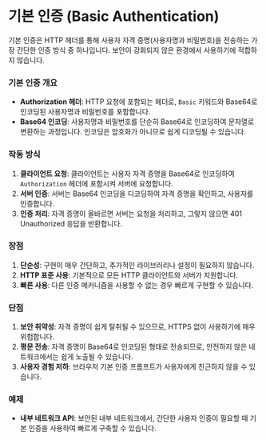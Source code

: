 # 기본 인증 (Basic Authentication)

기본 인증은 HTTP 헤더를 통해 사용자 자격 증명(사용자명과 비밀번호)을 전송하는 가장 간단한 인증 방식 중 하나입니다. 보안이 강화되지 않은 환경에서 사용하기에 적합하지 않습니다.

### 기본 인증 개요
- **Authorization 헤더**: HTTP 요청에 포함되는 헤더로, `Basic` 키워드와 Base64로 인코딩된 사용자명과 비밀번호를 포함합니다.
- **Base64 인코딩**: 사용자명과 비밀번호를 단순히 Base64로 인코딩하여 문자열로 변환하는 과정입니다. 인코딩은 암호화가 아니므로 쉽게 디코딩될 수 있습니다.

### 작동 방식
1. **클라이언트 요청**: 클라이언트는 사용자 자격 증명을 Base64로 인코딩하여 `Authorization` 헤더에 포함시켜 서버에 요청합니다.
2. **서버 인증**: 서버는 Base64 인코딩을 디코딩하여 자격 증명을 확인하고, 사용자를 인증합니다.
3. **인증 처리**: 자격 증명이 올바르면 서버는 요청을 처리하고, 그렇지 않으면 401 Unauthorized 응답을 반환합니다.

### 장점
1. **단순성**: 구현이 매우 간단하고, 추가적인 라이브러리나 설정이 필요하지 않습니다.
2. **HTTP 표준 사용**: 기본적으로 모든 HTTP 클라이언트와 서버가 지원합니다.
3. **빠른 사용**: 다른 인증 메커니즘을 사용할 수 없는 경우 빠르게 구현할 수 있습니다.

### 단점
1. **보안 취약성**: 자격 증명이 쉽게 탈취될 수 있으므로, HTTPS 없이 사용하기에 매우 위험합니다.
2. **평문 전송**: 자격 증명이 Base64로 인코딩된 형태로 전송되므로, 안전하지 않은 네트워크에서는 쉽게 노출될 수 있습니다.
3. **사용자 경험 저하**: 브라우저 기본 인증 프롬프트가 사용자에게 친근하지 않을 수 있습니다.

### 예제
- **내부 네트워크 API**: 보안된 내부 네트워크에서, 간단한 사용자 인증이 필요할 때 기본 인증을 사용하여 빠르게 구축할 수 있습니다.

